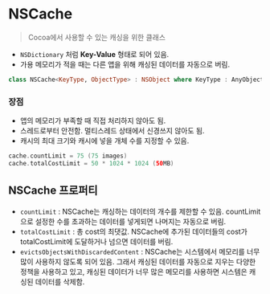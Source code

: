 # NSCache

> Cocoa에서 사용할 수 있는 캐싱을 위한 클래스

* `NSDictionary` 처럼 **Key-Value** 형태로 되어 있음.
* 가용 메모리가 적을 때는 다른 앱을 위해 캐싱된 데이터를 자동으로 버림.

```swift
class NSCache<KeyType, ObjectType> : NSObject where KeyType : AnyObject, ObjectType : AnyObject
```



### 장점

* 앱의 메모리가 부족할 때 직접 처리하지 않아도 됨.
* 스레드로부터 안전함. 멀티스레드 상태에서 신경쓰지 않아도 됨.
* 캐시의 최대 크기와 캐시에 넣을 개체 수를 지정할 수 있음.

```swift
cache.countLimit = 75 (75 images)
cache.totalCostLimit = 50 * 1024 * 1024 (50MB)
```



## NSCache 프로퍼티

* `countLimit` : NSCache는 캐싱하는 데이터의 개수를 제한할 수 있음. countLimit으로 설정한 수를 초과하는 데이터를 넣게되면 나머지는 자동으로 버림.
* `totalCostLimit` : 총 cost의 최댓값. NSCache에 추가된 데이터들의 cost가 totalCostLimit에 도달하거나 넘으면 데이터를 버림. 
* `evictsObjectsWithDiscardedContent` : NSCache는 시스템에서 메모리를 너무 많이 사용하지 않도록 되어 있음. 그래서 캐싱된 데이터를 자동으로 지우는 다양한 정책을 사용하고 있고, 캐싱된 데이터가 너무 많은 메모리를 사용하면 시스템은 캐싱된 데이터를 삭제함. 

